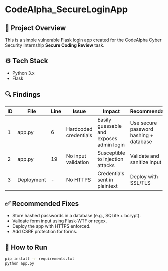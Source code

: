 # CodeAlpha_SecureLoginApp

## 📌 Project Overview
This is a simple vulnerable Flask login app created for the CodeAlpha Cyber Security Internship **Secure Coding Review** task.

## ⚙️ Tech Stack
- Python 3.x
- Flask

## 🔍 Findings
| ID | File | Line | Issue | Impact | Recommendation |
|----|------|------|-------|--------|-----------------|
| 1 | app.py | 6 | Hardcoded credentials | Easily guessable and exposes admin login | Use secure password hashing + database |
| 2 | app.py | 19 | No input validation | Susceptible to injection attacks | Validate and sanitize input |
| 3 | Deployment | - | No HTTPS | Credentials sent in plaintext | Deploy with SSL/TLS |

## ✅ Recommended Fixes
- Store hashed passwords in a database (e.g., SQLite + bcrypt).
- Validate form input using Flask-WTF or regex.
- Deploy the app with HTTPS enforced.
- Add CSRF protection for forms.

## 🚀 How to Run
```bash
pip install -r requirements.txt
python app.py
